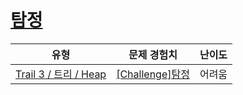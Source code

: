# [탐정](https://www.codetree.ai/trails/complete/curated-cards/challenge-heap-find)

|유형|문제 경험치|난이도|
|---|---|---|
|[Trail 3 / 트리 / Heap](https://www.codetree.ai/trail-info/novice-high/)|[[Challenge]탐정](https://www.codetree.ai/trails/complete/curated-cards/challenge-heap-find/)|어려움|

